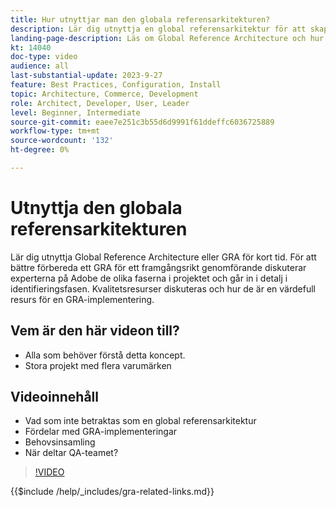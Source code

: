 ```yaml
---
title: Hur utnyttjar man den globala referensarkitekturen?
description: Lär dig utnyttja en global referensarkitektur för att skapa en skalbar och flexibel e-handelsupplevelse
landing-page-description: Läs om Global Reference Architecture och hur den används med Adobe Commerce
kt: 14040
doc-type: video
audience: all
last-substantial-update: 2023-9-27
feature: Best Practices, Configuration, Install
topic: Architecture, Commerce, Development
role: Architect, Developer, User, Leader
level: Beginner, Intermediate
source-git-commit: eaee7e251c3b55d6d9991f61ddeffc6036725889
workflow-type: tm+mt
source-wordcount: '132'
ht-degree: 0%

---
```


# Utnyttja den globala referensarkitekturen

Lär dig utnyttja Global Reference Architecture eller GRA för kort tid. För att bättre förbereda ett GRA för ett framgångsrikt genomförande diskuterar experterna på Adobe de olika faserna i projektet och går in i detalj i identifieringsfasen. Kvalitetsresurser diskuteras och hur de är en värdefull resurs för en GRA-implementering.

## Vem är den här videon till?

* Alla som behöver förstå detta koncept.
* Stora projekt med flera varumärken

## Videoinnehåll

* Vad som inte betraktas som en global referensarkitektur
* Fördelar med GRA-implementeringar
* Behovsinsamling
* När deltar QA-teamet?

>[!VIDEO](https://video.tv.adobe.com/v/3424604?learn=on)

{{$include /help/_includes/gra-related-links.md}}
